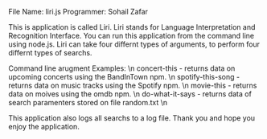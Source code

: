 File Name: liri.js
Programmer: Sohail Zafar

This is application is called Liri. Liri stands for Language Interpretation and Recognition Interface.
You can run this application from the command line using node.js. Liri can take four differnt types of arguments,
to perform four differnt types of searchs.

Command line arugment Examples: \n
    concert-this <artist>  - returns data on upcoming concerts using the BandInTown npm. \n
    spotify-this-song <track> - returns data on music tracks using the Spotify npm. \n
    movie-this <name of movie> - returns data on moives using the omdb npm. \n
    do-what-it-says - returns data of search paramenters stored on file random.txt \n

This application also logs all searchs to a log file.
Thank you and hope you enjoy the application.
